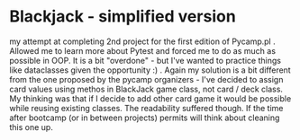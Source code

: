 # Blackjack - simplified version
my attempt at completing 2nd project for the first edition of Pycamp.pl .
Allowed me to learn more about Pytest and forced me to do as much as possible in OOP.
It is a bit "overdone" - but I've wanted to practice things like dataclasses given the opportunity :) . Again my solution is a bit different from the one proposed by the pycamp organizers - I've decided to assign card values using methos in BlackJack game class, not card / deck class. My thinking was that if I decide to add other card game it would be possible while reusing existing classes.
The readability suffered though. If the time after bootcamp (or in between projects) permits will think about cleaning this one up.
